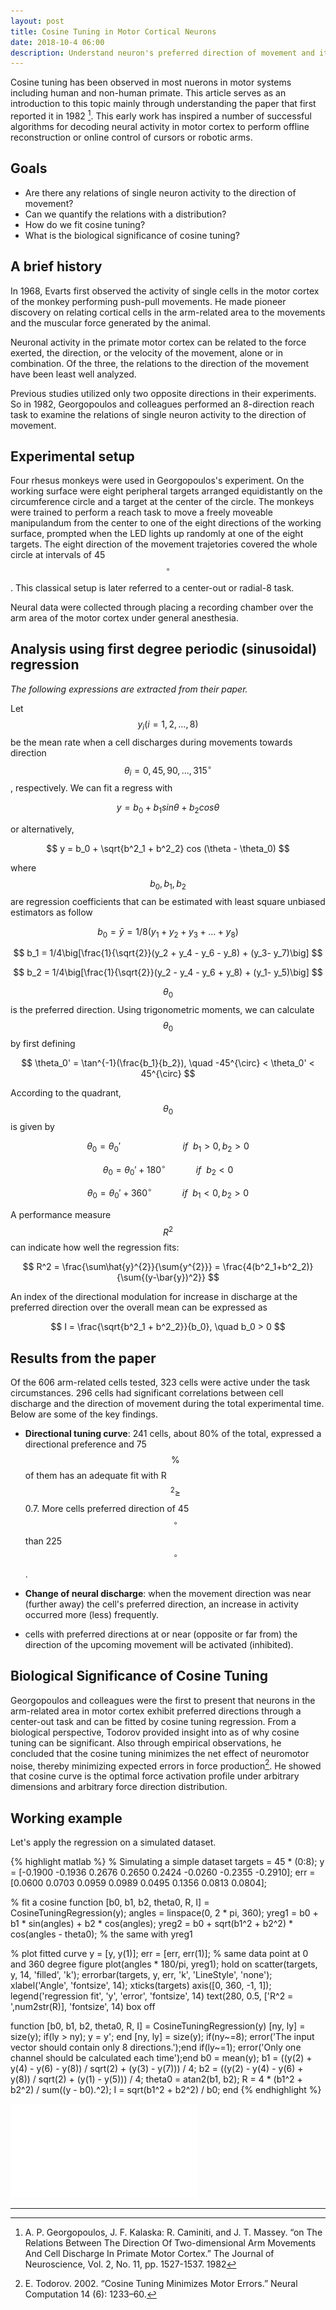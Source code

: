```yaml
---
layout: post
title: Cosine Tuning in Motor Cortical Neurons
date: 2018-10-4 06:00
description: Understand neuron's preferred direction of movement and its underlying cosine distribution
---
```


Cosine tuning has been observed in most nuerons in motor systems including human and non-human primate. This article serves as an introduction to this topic mainly through understanding the paper that first reported it in 1982 [^Georgopoulos]. This early work has inspired a number of successful algorithms for decoding neural activity in motor cortex to perform offline reconstruction or online control of cursors or robotic arms.

## Goals

* Are there any relations of single neuron activity to the direction of movement?
* Can we quantify the relations with a distribution?
* How do we fit cosine tuning?
* What is the biological significance of cosine tuning?

## A brief history

In 1968, Evarts first observed the activity of single cells in the motor cortex of the monkey performing push-pull movements. He made pioneer discovery on relating cortical cells in the arm-related area to the movements and the muscular force generated by the animal.

Neuronal activity in the primate motor cortex can be related to the force exerted, the direction, or the velocity of the movement, alone or in combination. Of the three, the relations to the direction of the movement have been least well analyzed.

Previous studies utilized only two opposite directions in their experiments. So in 1982, Georgopoulos and colleagues performed an 8-direction reach task to examine the relations of single neuron activity to the direction of movement.

## Experimental setup

Four rhesus monkeys were used in Georgopoulos's experiment. On the working surface were eight peripheral targets arranged equidistantly on the circumference circle and a target at the center of the circle. The monkeys were trained to perform a reach task to move a freely moveable manipulandum from the center to one of the eight directions of the working surface, prompted when the LED lights up randomly at one of the eight targets. The eight direction of the movement trajetories covered the whole circle at intervals of 45$$^{\circ}$$. This classical setup is later referred to a center-out or radial-8 task.

Neural data were collected through placing a recording chamber over the arm area of the motor cortex under general anesthesia.

## Analysis using first degree periodic (sinusoidal) regression

*The following expressions are extracted from their paper.*

Let $$ y_i (i = 1, 2, ..., 8 ) $$ be the mean rate when a cell discharges during movements towards direction $$ \theta_i = 0, 45, 90, ..., 315^{\circ}$$, respectively. We can fit a regress with

$$
y = b_0 + b_1sin \theta + b_2 cos \theta
$$

or alternatively,

$$
y = b_0 + \sqrt{b^2_1 + b^2_2} cos (\theta - \theta_0)
$$

where $$ b_0, b_1, b_2 $$ are regression coefficients that can be estimated with least square unbiased estimators as follow

$$
b_0 = \bar{y} = 1/8(y_1 + y_2 + y_3 + ... + y_8)
$$

$$
b_1 = 1/4\big[\frac{1}{\sqrt{2}}(y_2 + y_4 - y_6 - y_8) + (y_3- y_7)\big]
$$

$$
b_2 = 1/4\big[\frac{1}{\sqrt{2}}(y_2 - y_4 - y_6 + y_8) + (y_1- y_5)\big]
$$

$$ \theta_0 $$ is the preferred direction. Using trigonometric moments, we can calculate $$ \theta_0 $$ by first defining

$$
\theta_0' = \tan^{-1}(\frac{b_1}{b_2}), \quad -45^{\circ} < \theta_0' < 45^{\circ}
$$

According to the quadrant, $$ \theta_0 $$ is given by

$$\theta_0 = \theta_0' \qquad\qquad\qquad \ if \ \ b_1 > 0, b_2 > 0 $$

$$\theta_0 = \theta_0' + 180^{\circ} \qquad\quad if \ \ b_2 < 0 $$

$$\theta_0 = \theta_0' + 360^{\circ} \qquad\quad if \ \ b_1 < 0, b_2 > 0 $$

A performance measure $$ R^2 $$ can indicate how well the regression fits:

$$
R^2 = \frac{\sum\hat{y}^{2}}{\sum{y^{2}}} = \frac{4(b^2_1+b^2_2)}{\sum{(y-\bar{y})^2}}
$$

An index of the directional modulation for increase in discharge at the preferred direction over the overall mean can be expressed as

$$
I = \frac{\sqrt{b^2_1 + b^2_2}}{b_0}, \quad b_0 > 0
$$

## Results from the paper

Of the 606 arm-related cells tested, 323 cells were active under the task circumstances. 296 cells had significant correlations between cell discharge and the direction of movement during the total experimental time. Below are some of the key findings.

* **Directional tuning curve**: 241 cells, about 80% of the total, expressed a directional preference and 75 $$\%$$ of them has an adequate fit with R$$^2 \geq$$ 0.7. More cells preferred direction of 45$$^{\circ}$$ than 225$$^{\circ}$$.

* **Change of neural discharge**: when the movement direction was near (further away) the cell's preferred direction, an increase in activity occurred more (less) frequently.

* cells with preferred directions at or near (opposite or far from) the direction of the upcoming movement will be activated (inhibited).

## Biological Significance of Cosine Tuning

Georgopoulos and colleagues were the first to present that neurons in the arm-related area in motor cortex exhibit preferred directions through a center-out task and can be fitted by cosine tuning regression. From a biological perspective, Todorov provided insight into as of why cosine tuning can be significant. Also through empirical observations, he concluded that the cosine tuning minimizes the net effect of neuromotor noise, thereby minimizing expected errors in force production[^Todorov]. He showed that cosine curve is the optimal force activation profile under arbitrary dimensions and arbitrary force direction distribution.

## Working example

Let's apply the regression on a simulated dataset.

{% highlight matlab %}
% Simulating a simple dataset
targets = 45 * (0:8);
y = [-0.1900  -0.1936  0.2676  0.2650  0.2424 -0.0260 -0.2355 -0.2910];
err = [0.0600  0.0703  0.0959  0.0989  0.0495  0.1356  0.0813  0.0804];

% fit a cosine function
[b0, b1, b2, theta0, R, I] = CosineTuningRegression(y);
angles = linspace(0, 2 * pi, 360);
yreg1 = b0 + b1 * sin(angles) + b2 * cos(angles);
yreg2 = b0 + sqrt(b1^2 + b2^2) * cos(angles - theta0); % the same with yreg1

% plot fitted curve
y = [y, y(1)];
err = [err, err(1)]; % same data point at 0 and 360 degree
figure
plot(angles * 180/pi, yreg1);
hold on
scatter(targets, y, 14, 'filled', 'k');
errorbar(targets, y, err, 'k', 'LineStyle', 'none');
xlabel('Angle', 'fontsize', 14);
xticks(targets)
axis([0, 360, -1, 1]);
legend('regression fit', 'y', 'error', 'fontsize', 14)
text(280, 0.5, ['R^2 = ',num2str(R)], 'fontsize', 14)
box off

function [b0, b1, b2, theta0, R, I] = CosineTuningRegression(y)
    [ny, ly] = size(y);
    if(ly > ny); y = y'; end
    [ny, ly] = size(y);
    if(ny~=8); error('The input vector should contain only 8 directions.');end
    if(ly~=1); error('Only one channel should be calculated each time');end
    b0 = mean(y);
    b1 = ((y(2) + y(4) - y(6) - y(8)) / sqrt(2) + (y(3) - y(7))) / 4;
    b2 = ((y(2) - y(4) - y(6) + y(8)) / sqrt(2) + (y(1) - y(5))) / 4;
    theta0 = atan2(b1, b2);
    R = 4 * (b1^2 + b2^2) / sum((y - b0).^2);
    I = sqrt(b1^2 + b2^2) / b0;
end
{% endhighlight %}

![Plot fitted cosine curve on top of the real data.](/assets/img/posts/cosine_tuning_eg.pdf)


---
[^Georgopoulos]: A. P. Georgopoulos, J. F. Kalaska: R. Caminiti, and J. T. Massey. “on The Relations Between The Direction Of Two-dimensional Arm Movements And Cell Discharge In Primate Motor Cortex.” The Journal of Neuroscience, Vol. 2, No. 11, pp. 1527-1537. 1982

[^Todorov]: E. Todorov. 2002. “Cosine Tuning Minimizes Motor Errors.” Neural Computation 14 (6): 1233–60.
